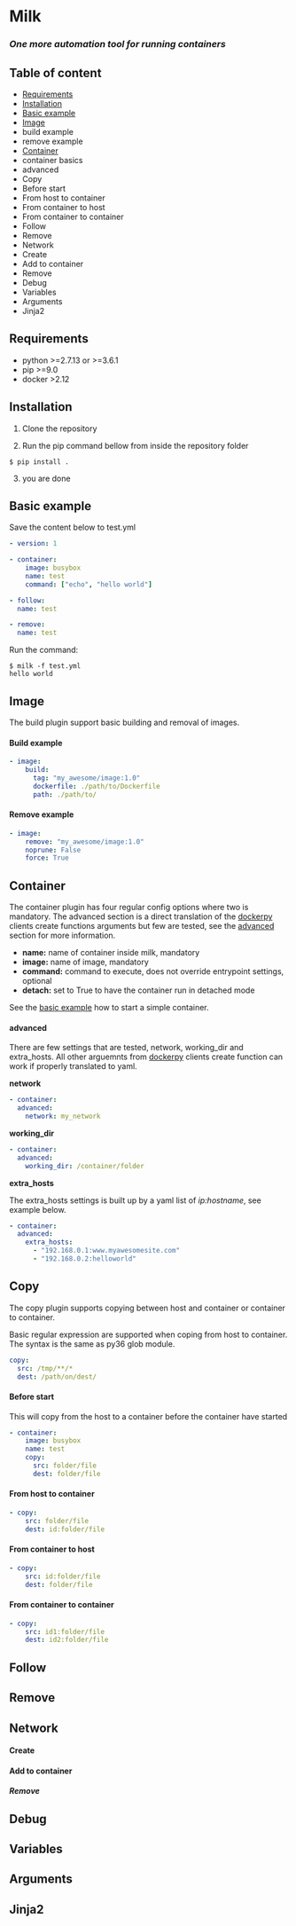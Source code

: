 **Milk**
====
### *One more automation tool for running containers* ###

## Table of content ##

- [Requirements](##requirements)
- [Installation](##installation)
- [Basic example](##basic-example)
- [Image](#3image)
 - build example
 - remove example
- [Container](##container)
 - container basics
 - advanced
- Copy
 - Before start
 - From host to container
 - From container to host
 - From container to container
- Follow
- Remove
- Network
 - Create
 - Add to container
 - Remove
- Debug
- Variables
- Arguments
- Jinja2


## Requirements ##
- python >=2.7.13 or >=3.6.1
- pip >=9.0
- docker >2.12

## Installation ##
1. Clone the repository

2. Run the pip command bellow from inside the repository folder
~~~
$ pip install .
~~~
3. you are done

## Basic example ##
Save the content below to test.yml
~~~yaml
- version: 1

- container:
    image: busybox
    name: test
    command: ["echo", "hello world"]

- follow:
  name: test

- remove:
  name: test
~~~
Run the command:
~~~
$ milk -f test.yml
hello world
~~~

## Image ##
The build plugin support basic building and removal of images.

#### Build example ####
~~~yaml
- image:
    build:
      tag: "my_awesome/image:1.0"
      dockerfile: ./path/to/Dockerfile
      path: ./path/to/
~~~

#### Remove example ####
~~~yaml
- image:
    remove: "my_awesome/image:1.0"
    noprune: False
    force: True
~~~

## Container ##
The container plugin has four regular config options where two is mandatory. The advanced section is a direct translation of the [dockerpy](https://docker-py.readthedocs.io/en/stable/) clients create functions arguments but few are tested, see the [advanced](#advanced) section for more information.
- **name:** name of container inside milk, mandatory
- **image:** name of image, mandatory
- **command:** command to execute, does not override entrypoint settings, optional
- **detach:** set to True to have the container run in detached mode

See the [basic example](#basic-example) how to start a simple container.

#### advanced ####
There are few settings that are tested, network, working_dir and extra_hosts.
All other arguemnts from [dockerpy](https://docker-py.readthedocs.io/en/stable/) clients create function can work if properly translated to yaml.

**network**

~~~yaml
- container:
  advanced:
    network: my_network
~~~

**working_dir**

~~~yaml
- container:
  advanced:
    working_dir: /container/folder
~~~

**extra_hosts**

The extra_hosts settings is built up by a yaml list of *ip:hostname*, see example below.

~~~yaml
- container:
  advanced:
    extra_hosts:
      - "192.168.0.1:www.myawesomesite.com"
      - "192.168.0.2:helloworld"
~~~


## Copy ##
The copy plugin supports copying between host and container or container to container.

Basic regular expression are supported when coping from host to container. The syntax is the same as py36 glob module.
~~~yaml
copy:
  src: /tmp/**/*
  dest: /path/on/dest/
~~~

#### Before start ####
This will copy from the host to a container before the container have started
~~~yaml
- container:
    image: busybox
    name: test
    copy:
      src: folder/file
      dest: folder/file
~~~

#### From host to container ####
~~~yaml
- copy:
    src: folder/file
    dest: id:folder/file
~~~

#### From container to host ####
~~~yaml
- copy:
    src: id:folder/file
    dest: folder/file
~~~

#### From container to container ####
~~~yaml
- copy:
    src: id1:folder/file
    dest: id2:folder/file
~~~

## Follow ##
## Remove ##
## Network ##
#### Create ####
#### Add to container ####
##### Remove ####
## Debug ##
## Variables ##
## Arguments ##
## Jinja2 ##
